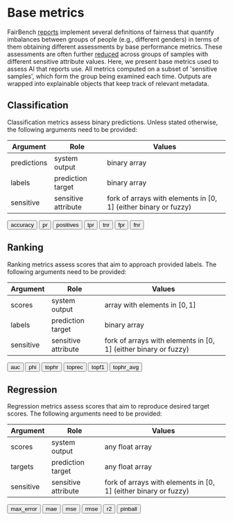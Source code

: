 # Base metrics

FairBench [reports](../basics/reports.md) 
implement several definitions of fairness that
quantify imbalances between groups of people (e.g.,
different genders) in terms of them obtaining different 
assessments by base performance metrics. These assessments 
are often further 
[reduced](../advanced/manipulation.md#reduction) across groups
of samples with different sensitive attribute values.
Here, we present base metrics used to assess AI
that reports use. All metrics computed
on a subset of 'sensitive samples', which form
the group being examined each time. Outputs are
wrapped into explainable objects that keep track of
relevant metadata.

## Classification
Classification metrics assess binary predictions. Unless stated
otherwise, the following arguments need to be provided:

| Argument    | Role                | Values                                                           |
|-------------|---------------------|------------------------------------------------------------------|
| predictions | system output       | binary array                                                     |      
| labels      | prediction target   | binary array                                                     | 
| sensitive   | sensitive attribute | fork of arrays with elements in $[0,1]$ (either binary or fuzzy) |

<button onclick="toggleCode('accuracy', this)" class="toggle-reveal">
accuracy</button>
<button onclick="toggleCode('pr', this)" class="toggle-reveal">
pr</button>
<button onclick="toggleCode('positives', this)" class="toggle-reveal">
positives</button>
<button onclick="toggleCode('tpr', this)" class="toggle-reveal">
tpr</button>
<button onclick="toggleCode('tnr', this)" class="toggle-reveal">
tnr</button>
<button onclick="toggleCode('fpr', this)" class="toggle-reveal">
fpr</button>
<button onclick="toggleCode('fnr', this)" class="toggle-reveal">
fnr</button>

<div id="accuracy" class="doc" markdown="span" style="display:none;">
Computes the accuracy for correctly predicting provided binary labels
for sensitive data samples. Returns a float in the range $[0,1]$.

<br><div class="explain"><em>Explanation: 
number of samples, true predictions
</em></div></div>

<div id="pr" class="doc" markdown="span" style="display:none;">
Computes the positive rate of binary predictions for sensitive
data samples. Returns a float in the range $[0,1]$. This metric 
does not use the `labels` argument.

<br><div class="explain"><em>Explanation: 
number of samples, positive predictions
</em></div></div>

<div id="positives" class="doc" markdown="span" style="display:none;">
Computes the number of positive predictions for
sensitive data samples. Returns a float in the range $[0,\infty)$. 
This metric does not use the `labels` argument.

<br><div class="explain"><em>Explanation: 
number of samples
</em></div></div>

<div id="tpr" class="doc" markdown="span" style="display:none;">
Computes the true positive rate of binary predictions for sensitive
data samples. Returns a float in the range $[0,1]$.

<br><div class="explain"><em>Explanation: 
number of samples, number of positives, number of true positives
</em></div></div>

<div id="tnr" class="doc" markdown="span" style="display:none;">
Computes the true negative rate of binary predictions for sensitive
data samples. Returns a float in the range $[0,1]$.

<br><div class="explain"><em>Explanation: 
number of samples, number of negatives, number of true negatives
</em></div></div>

<div id="fpr" class="doc" markdown="span" style="display:none;">
Computes the false positive rate of binary predictions for sensitive
data samples. Returns a float in the range $[0,1]$.

<br><div class="explain"><em>Explanation: 
number of samples, number of positives, number of false positives
</em></div></div>

<div id="fnr" class="doc" markdown="span" style="display:none;">
Computes the false negative rate of binary predictions for sensitive
data samples. Returns a float in the range $[0,1]$.

<br><div class="explain"><em>Explanation: 
number of samples, number of negatives, number of false negatives
</em></div></div>

## Ranking

Ranking metrics assess scores that aim to approach
provided labels. The following arguments need to be provided:

| Argument  | Role                | Values                                                           |
|-----------|---------------------|------------------------------------------------------------------|
| scores    | system output       | array with elements in $[0,1]$                                   |      
| labels    | prediction target   | binary array                                                     | 
| sensitive | sensitive attribute | fork of arrays with elements in $[0,1]$ (either binary or fuzzy) |

<button onclick="toggleCode('auc', this)" class="toggle-reveal">
auc</button>
<button onclick="toggleCode('phi', this)" class="toggle-reveal">
phi</button>
<button onclick="toggleCode('tophr', this)" class="toggle-reveal">
tophr</button>
<button onclick="toggleCode('toprec', this)" class="toggle-reveal">
toprec</button>
<button onclick="toggleCode('topf1', this)" class="toggle-reveal">
topf1</button>
<button onclick="toggleCode('tophr_avg', this)" class="toggle-reveal">
tophr_avg</button>

<div id="auc" class="doc" markdown="span" style="display:none;">
Computes the area under curve of the receiver operating
characteristics for sensitive data samples.
Returns a float in the range $[0,1]$.

<br><div class="explain"><em>Explanation: 
number of samples, the receiver operating characteristic curve
</em></div></div>

<div id="phi" class="doc" markdown="span" style="display:none;">
Computes the score mass of
sensitive data samples compared 
to the total scores.
Returns a float in the range $[0,1]$.

<br><div class="explain"><em>Explanation: 
number of samples, sensitive scores
</em></div></div>

<div id="tophr" class="doc" markdown="span" style="display:none;">
Computes the hit rate, i.e., precision, for a set number of
top scores for sensitive data samples. This is
used to assess recommendation systems. By default, the
top-3 hit rate is analysed.
Returns a float in the range $[0,1]$.

<br><div class="explain"><em>Explanation: 
number of samples, top scores, true top scores
</em></div>

| Optional argument | Role      | Values                            |
|---------------------|-----------|-----------------------------------|
| top                 | parameter | integer in the range $[1,\infty)$ |

</div>

<div id="toprec" class="doc" markdown="span" style="display:none;">
Computes the recall for a set number of
top scores for sensitive data samples. This is
used to assess recommendation systems. By default, the
top-3 recall is analysed.
Returns a float in the range $[0,1]$.

<br><div class="explain"><em>Explanation: 
number of samples, top scores, true top scores
</em></div>

| Optional argument | Role      | Values                            |
|---------------------|-----------|-----------------------------------|
| top                 | parameter | integer in the range $[1,\infty)$ |

</div>

<div id="topf1" class="doc" markdown="span" style="display:none;">
Computes the f1-score for a set number of
top scores for sensitive data samples. This is
the harmonic mean between hr and preck and is
used to assess recommendation systems. By default, the
top-3 f1 is analysed.
Returns a float in the range $[0,1]$.

<br><div class="explain"><em>Explanation: 
number of samples, top scores, true top scores
</em></div>

| Optional argument | Role      | Values                            |
|---------------------|-----------|-----------------------------------|
| top                 | parameter | integer in the range $[1,\infty)$ |

</div>

<div id="tophr_avg" class="doc" markdown="span" style="display:none;">
Computes the average hit rate/precession 
across different numbers of top scores
with correct predictions.  By default, the
top-3 average precision is computed.
Returns a float in the range $[0,1]$.

<br><div class="explain"><em>Explanation: 
number of samples, top scores, hr curve
</em></div>

| Optional argument | Role      | Values                            |
|---------------------|-----------|-----------------------------------|
| top                 | parameter | integer in the range $[1,\infty)$ |

</div>

## Regression

Regression metrics assess scores that aim to reproduce
desired target scores. The following arguments need to be provided:

| Argument  | Role                | Values                                                           |
|-----------|---------------------|------------------------------------------------------------------|
| scores    | system output       | any float array                                                  |      
| targets   | prediction target   | any float array                                                  | 
| sensitive | sensitive attribute | fork of arrays with elements in $[0,1]$ (either binary or fuzzy) |

<button onclick="toggleCode('max_error', this)" class="toggle-reveal">
max_error</button>
<button onclick="toggleCode('mae', this)" class="toggle-reveal">
mae</button>
<button onclick="toggleCode('mse', this)" class="toggle-reveal">
mse</button>
<button onclick="toggleCode('rmse', this)" class="toggle-reveal">
rmse</button>
<button onclick="toggleCode('r2', this)" class="toggle-reveal">
r2</button>
<button onclick="toggleCode('pinball', this)" class="toggle-reveal">
pinball</button>

<div id="max_error" class="doc" markdown="span" style="display:none;">
Computes the maximum absolute error between scores and targets
for sensitive data samples. Returns a float in the range $[0,\infty)$.

<br><div class="explain"><em>Explanation: ---
</em></div></div>

<div id="mae" class="doc" markdown="span" style="display:none;">
Computes the mean of the absolute error between scores and targets
for sensitive data samples. Returns a float in the range $[0,\infty)$.

<br><div class="explain"><em>Explanation:
number of samples, sum of absolute errors
</em></div></div>

<div id="mse" class="doc" markdown="span" style="display:none;">
Computes the mean of the square error between scores and targets
for sensitive data samples. Returns a float in the range $[0,\infty)$.

<br><div class="explain"><em>Explanation:
number of samples, sum of square errors
</em></div></div>

<div id="rmse" class="doc" markdown="span" style="display:none;">
Computes the root of mse.
Returns a float in the range $[0,\infty)$.

<br><div class="explain"><em>Explanation:
number of samples, sum of square errors
</em></div></div>

<div id="r2" class="doc" markdown="span" style="display:none;">
Computes the r2 score between scores
and target values, adjusted for the 
provided degree of freedom (default is zero).
Returns a float in the range $(-\infty,1]$,
where larger values correspond to better
estimation and models that output the mean
are evaluated to zero.

<br><div class="explain"><em>Explanation:
number of samples, sum of square errors, degrees of freedom
</em></div>

| Optional argument | Role      | Values                            |
|---------------------|-----------|-----------------------------------|
| deg_freedom         | parameter | integer in the range $[0,\infty)$ |      

</div>

<div id="pinball" class="doc" markdown="span" style="display:none;">
Computes the pinball deviation between scores
and target values for a balance parameter alpha
(default is 0.5).
Returns a float in the range $[0,\infty)$,
where smaller values correspond to better
estimation.

<br><div class="explain"><em>Explanation:
number of samples
</em></div>

| Optional argument | Role      | Values                     |
|---------------------|-----------|----------------------------|
| alpha               | parameter | float in the range $[0,1]$ |      

</div>

<script>
function toggleCode(id, button) {
    var divsToHide = document.getElementsByClassName("doc");
    for(var i = 0; i < divsToHide.length; i++) {
        divsToHide[i].style.display = "none";
    }
    var codeBlock = document.getElementById(id);
    if (codeBlock.style.display === "none") {
        codeBlock.style.display = "block";
    } else {
        codeBlock.style.display = "none";
    }

    var buttons = document.getElementsByClassName("toggle-reveal");
    for (var j = 0; j < buttons.length; j++) {
        buttons[j].classList.remove("active");
    }
    button.classList.add("active");

}
</script>
